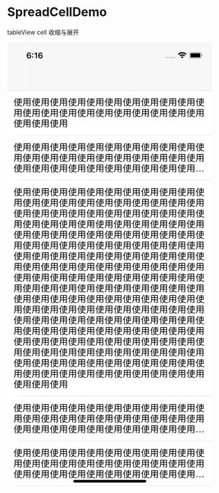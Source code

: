 # SpreadCellDemo
tableView cell 收缩与展开


![效果图](https://github.com/biyuhuaping/SpreadCellDemo/blob/master/Simulator%20Screen%20Shot%20-%20iPhone%2012%20-%202021-06-02%20at%2018.16.32.png)


